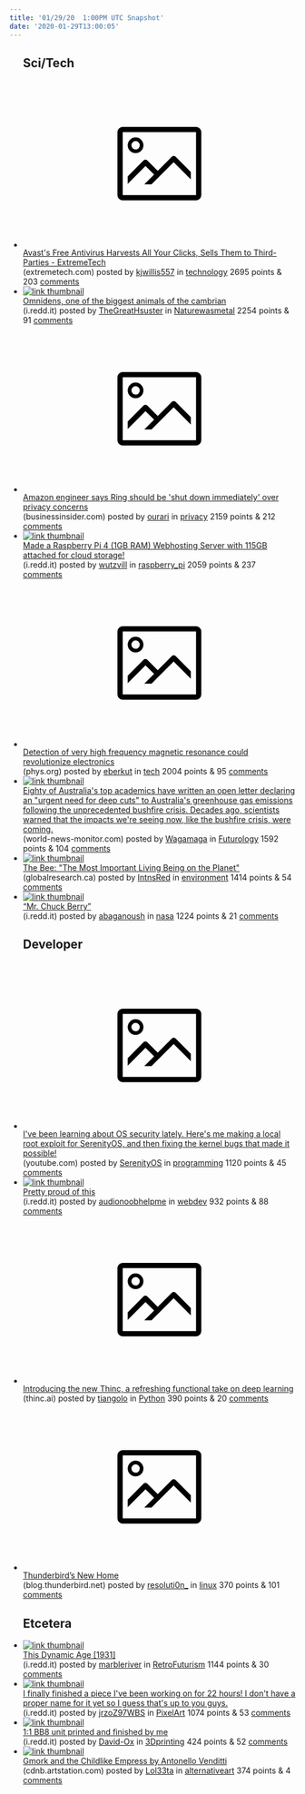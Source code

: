 ```yaml
---
title: '01/29/20  1:00PM UTC Snapshot'
date: '2020-01-29T13:00:05'
---
```

<ul>
<h2>Sci/Tech</h2>

<li><a href='https://www.extremetech.com/internet/305344-avasts-free-antivirus-harvests-all-your-clicks-sells-them-to-third-parties'><svg version='1.1' viewBox='-34 -14 104 64' preserveAspectRatio='xMidYMid meet' xmlns='http://www.w3.org/2000/svg' xmlns:xlink='http://www.w3.org/1999/xlink'>
    <title>link thumbnail</title>
    <path d='M32,4H4A2,2,0,0,0,2,6V30a2,2,0,0,0,2,2H32a2,2,0,0,0,2-2V6A2,2,0,0,0,32,4ZM4,30V6H32V30Z'></path>
    <path d='M8.92,14a3,3,0,1,0-3-3A3,3,0,0,0,8.92,14Zm0-4.6A1.6,1.6,0,1,1,7.33,11,1.6,1.6,0,0,1,8.92,9.41Z'></path>
    <path d='M22.78,15.37l-5.4,5.4-4-4a1,1,0,0,0-1.41,0L5.92,22.9v2.83l6.79-6.79L16,22.18l-3.75,3.75H15l8.45-8.45L30,24V21.18l-5.81-5.81A1,1,0,0,0,22.78,15.37Z'></path>
    </svg></a><div><div class='linkTitle'><a href='https://www.extremetech.com/internet/305344-avasts-free-antivirus-harvests-all-your-clicks-sells-them-to-third-parties'>Avast's Free Antivirus Harvests All Your Clicks, Sells Them to Third-Parties - ExtremeTech</a></div>(extremetech.com) posted by <a href='https://www.reddit.com/user/kjwillis557'>kjwillis557</a> in <a href='https://www.reddit.com/r/technology'>technology</a> 2695 points & 203 <a href='https://www.reddit.com/r/technology/comments/ev7o06/avasts_free_antivirus_harvests_all_your_clicks/'>comments</a></div></li>

<li><a href='https://i.redd.it/pu3ibsm5bmd41.jpg'><img src='https://a.thumbs.redditmedia.com/4dDwuhTIhPe5lBxlntqMq7V6fmufdohucqHcuzYOfk0.jpg' alt='link thumbnail'></a><div><div class='linkTitle'><a href='https://i.redd.it/pu3ibsm5bmd41.jpg'>Omnidens, one of the biggest animals of the cambrian</a></div>(i.redd.it) posted by <a href='https://www.reddit.com/user/TheGreatHsuster'>TheGreatHsuster</a> in <a href='https://www.reddit.com/r/Naturewasmetal'>Naturewasmetal</a> 2254 points & 91 <a href='https://www.reddit.com/r/Naturewasmetal/comments/evf9x5/omnidens_one_of_the_biggest_animals_of_the/'>comments</a></div></li>

<li><a href='https://www.businessinsider.com/amazon-engineer-says-ring-should-be-shut-down-immediately-2020-1'><svg version='1.1' viewBox='-34 -14 104 64' preserveAspectRatio='xMidYMid meet' xmlns='http://www.w3.org/2000/svg' xmlns:xlink='http://www.w3.org/1999/xlink'>
    <title>link thumbnail</title>
    <path d='M32,4H4A2,2,0,0,0,2,6V30a2,2,0,0,0,2,2H32a2,2,0,0,0,2-2V6A2,2,0,0,0,32,4ZM4,30V6H32V30Z'></path>
    <path d='M8.92,14a3,3,0,1,0-3-3A3,3,0,0,0,8.92,14Zm0-4.6A1.6,1.6,0,1,1,7.33,11,1.6,1.6,0,0,1,8.92,9.41Z'></path>
    <path d='M22.78,15.37l-5.4,5.4-4-4a1,1,0,0,0-1.41,0L5.92,22.9v2.83l6.79-6.79L16,22.18l-3.75,3.75H15l8.45-8.45L30,24V21.18l-5.81-5.81A1,1,0,0,0,22.78,15.37Z'></path>
    </svg></a><div><div class='linkTitle'><a href='https://www.businessinsider.com/amazon-engineer-says-ring-should-be-shut-down-immediately-2020-1'>Amazon engineer says Ring should be 'shut down immediately' over privacy concerns</a></div>(businessinsider.com) posted by <a href='https://www.reddit.com/user/ourari'>ourari</a> in <a href='https://www.reddit.com/r/privacy'>privacy</a> 2159 points & 212 <a href='https://www.reddit.com/r/privacy/comments/ev8nfp/amazon_engineer_says_ring_should_be_shut_down/'>comments</a></div></li>

<li><a href='https://i.redd.it/48bdsw888jd41.jpg'><img src='https://b.thumbs.redditmedia.com/oWXRUwB1K3Y16wICryeL9wezKN4Y6Q4prVtJbfgMe2g.jpg' alt='link thumbnail'></a><div><div class='linkTitle'><a href='https://i.redd.it/48bdsw888jd41.jpg'>Made a Raspberry Pi 4 (1GB RAM) Webhosting Server with 115GB attached for cloud storage!</a></div>(i.redd.it) posted by <a href='https://www.reddit.com/user/wutzvill'>wutzvill</a> in <a href='https://www.reddit.com/r/raspberry_pi'>raspberry_pi</a> 2059 points & 237 <a href='https://www.reddit.com/r/raspberry_pi/comments/ev6hm0/made_a_raspberry_pi_4_1gb_ram_webhosting_server/'>comments</a></div></li>

<li><a href='https://phys.org/news/2020-01-high-frequency-magnetic-resonance-revolutionize.html'><svg version='1.1' viewBox='-34 -14 104 64' preserveAspectRatio='xMidYMid meet' xmlns='http://www.w3.org/2000/svg' xmlns:xlink='http://www.w3.org/1999/xlink'>
    <title>link thumbnail</title>
    <path d='M32,4H4A2,2,0,0,0,2,6V30a2,2,0,0,0,2,2H32a2,2,0,0,0,2-2V6A2,2,0,0,0,32,4ZM4,30V6H32V30Z'></path>
    <path d='M8.92,14a3,3,0,1,0-3-3A3,3,0,0,0,8.92,14Zm0-4.6A1.6,1.6,0,1,1,7.33,11,1.6,1.6,0,0,1,8.92,9.41Z'></path>
    <path d='M22.78,15.37l-5.4,5.4-4-4a1,1,0,0,0-1.41,0L5.92,22.9v2.83l6.79-6.79L16,22.18l-3.75,3.75H15l8.45-8.45L30,24V21.18l-5.81-5.81A1,1,0,0,0,22.78,15.37Z'></path>
    </svg></a><div><div class='linkTitle'><a href='https://phys.org/news/2020-01-high-frequency-magnetic-resonance-revolutionize.html'>Detection of very high frequency magnetic resonance could revolutionize electronics</a></div>(phys.org) posted by <a href='https://www.reddit.com/user/eberkut'>eberkut</a> in <a href='https://www.reddit.com/r/tech'>tech</a> 2004 points & 95 <a href='https://www.reddit.com/r/tech/comments/ev6vj6/detection_of_very_high_frequency_magnetic/'>comments</a></div></li>

<li><a href='https://world-news-monitor.com/climate/2020/01/28/academics-call-on-government-to-acknowledge-the-threat-and-cut-greenhouse-gas-emissions/'><img src='https://b.thumbs.redditmedia.com/axRk1l4PZ6FhP49uIV_v8_xUIsLJSbNEMC2KdiC01XM.jpg' alt='link thumbnail'></a><div><div class='linkTitle'><a href='https://world-news-monitor.com/climate/2020/01/28/academics-call-on-government-to-acknowledge-the-threat-and-cut-greenhouse-gas-emissions/'>Eighty of Australia's top academics have written an open letter declaring an "urgent need for deep cuts" to Australia's greenhouse gas emissions following the unprecedented bushfire crisis. Decades ago, scientists warned that the impacts we're seeing now, like the bushfire crisis, were coming.</a></div>(world-news-monitor.com) posted by <a href='https://www.reddit.com/user/Wagamaga'>Wagamaga</a> in <a href='https://www.reddit.com/r/Futurology'>Futurology</a> 1592 points & 104 <a href='https://www.reddit.com/r/Futurology/comments/evka7i/eighty_of_australias_top_academics_have_written/'>comments</a></div></li>

<li><a href='https://www.globalresearch.ca/bee-most-important-living-being/5690603'><img src='https://b.thumbs.redditmedia.com/rdfGf3-yPjWRhhS9Gaj0eTD3QOr8Dx8yC8CAkVVgqzg.jpg' alt='link thumbnail'></a><div><div class='linkTitle'><a href='https://www.globalresearch.ca/bee-most-important-living-being/5690603'>The Bee: "The Most Important Living Being on the Planet"</a></div>(globalresearch.ca) posted by <a href='https://www.reddit.com/user/IntnsRed'>IntnsRed</a> in <a href='https://www.reddit.com/r/environment'>environment</a> 1414 points & 54 <a href='https://www.reddit.com/r/environment/comments/evdn9o/the_bee_the_most_important_living_being_on_the/'>comments</a></div></li>

<li><a href='https://i.redd.it/bi7a11gt1od41.jpg'><img src='https://a.thumbs.redditmedia.com/oZpbnvlwrQs0BBMJOkEDC6jal5wKc6uUIHUPm5HnCu4.jpg' alt='link thumbnail'></a><div><div class='linkTitle'><a href='https://i.redd.it/bi7a11gt1od41.jpg'>“Mr. Chuck Berry”</a></div>(i.redd.it) posted by <a href='https://www.reddit.com/user/abaganoush'>abaganoush</a> in <a href='https://www.reddit.com/r/nasa'>nasa</a> 1224 points & 21 <a href='https://www.reddit.com/r/nasa/comments/evjeh4/mr_chuck_berry/'>comments</a></div></li>

<h2>Developer</h2>

<li><a href='https://www.youtube.com/watch?v=DhVZ7vO69DI'><svg version='1.1' viewBox='-34 -14 104 64' preserveAspectRatio='xMidYMid meet' xmlns='http://www.w3.org/2000/svg' xmlns:xlink='http://www.w3.org/1999/xlink'>
    <title>link thumbnail</title>
    <path d='M32,4H4A2,2,0,0,0,2,6V30a2,2,0,0,0,2,2H32a2,2,0,0,0,2-2V6A2,2,0,0,0,32,4ZM4,30V6H32V30Z'></path>
    <path d='M8.92,14a3,3,0,1,0-3-3A3,3,0,0,0,8.92,14Zm0-4.6A1.6,1.6,0,1,1,7.33,11,1.6,1.6,0,0,1,8.92,9.41Z'></path>
    <path d='M22.78,15.37l-5.4,5.4-4-4a1,1,0,0,0-1.41,0L5.92,22.9v2.83l6.79-6.79L16,22.18l-3.75,3.75H15l8.45-8.45L30,24V21.18l-5.81-5.81A1,1,0,0,0,22.78,15.37Z'></path>
    </svg></a><div><div class='linkTitle'><a href='https://www.youtube.com/watch?v=DhVZ7vO69DI'>I've been learning about OS security lately. Here's me making a local root exploit for SerenityOS, and then fixing the kernel bugs that made it possible!</a></div>(youtube.com) posted by <a href='https://www.reddit.com/user/SerenityOS'>SerenityOS</a> in <a href='https://www.reddit.com/r/programming'>programming</a> 1120 points & 45 <a href='https://www.reddit.com/r/programming/comments/evbvuz/ive_been_learning_about_os_security_lately_heres/'>comments</a></div></li>

<li><a href='https://i.redd.it/1ywg3vf4pld41.png'><img src='https://b.thumbs.redditmedia.com/T11gFe_4sa1AbXJK-EOhBygch45d1HRd7VbNwC8C_qA.jpg' alt='link thumbnail'></a><div><div class='linkTitle'><a href='https://i.redd.it/1ywg3vf4pld41.png'>Pretty proud of this</a></div>(i.redd.it) posted by <a href='https://www.reddit.com/user/audionoobhelpme'>audionoobhelpme</a> in <a href='https://www.reddit.com/r/webdev'>webdev</a> 932 points & 88 <a href='https://www.reddit.com/r/webdev/comments/evdgun/pretty_proud_of_this/'>comments</a></div></li>

<li><a href='https://thinc.ai/'><svg version='1.1' viewBox='-34 -14 104 64' preserveAspectRatio='xMidYMid meet' xmlns='http://www.w3.org/2000/svg' xmlns:xlink='http://www.w3.org/1999/xlink'>
    <title>link thumbnail</title>
    <path d='M32,4H4A2,2,0,0,0,2,6V30a2,2,0,0,0,2,2H32a2,2,0,0,0,2-2V6A2,2,0,0,0,32,4ZM4,30V6H32V30Z'></path>
    <path d='M8.92,14a3,3,0,1,0-3-3A3,3,0,0,0,8.92,14Zm0-4.6A1.6,1.6,0,1,1,7.33,11,1.6,1.6,0,0,1,8.92,9.41Z'></path>
    <path d='M22.78,15.37l-5.4,5.4-4-4a1,1,0,0,0-1.41,0L5.92,22.9v2.83l6.79-6.79L16,22.18l-3.75,3.75H15l8.45-8.45L30,24V21.18l-5.81-5.81A1,1,0,0,0,22.78,15.37Z'></path>
    </svg></a><div><div class='linkTitle'><a href='https://thinc.ai/'>Introducing the new Thinc, a refreshing functional take on deep learning</a></div>(thinc.ai) posted by <a href='https://www.reddit.com/user/tiangolo'>tiangolo</a> in <a href='https://www.reddit.com/r/Python'>Python</a> 390 points & 20 <a href='https://www.reddit.com/r/Python/comments/evbtxq/introducing_the_new_thinc_a_refreshing_functional/'>comments</a></div></li>

<li><a href='https://blog.thunderbird.net/2020/01/thunderbirds-new-home/'><svg version='1.1' viewBox='-34 -14 104 64' preserveAspectRatio='xMidYMid meet' xmlns='http://www.w3.org/2000/svg' xmlns:xlink='http://www.w3.org/1999/xlink'>
    <title>link thumbnail</title>
    <path d='M32,4H4A2,2,0,0,0,2,6V30a2,2,0,0,0,2,2H32a2,2,0,0,0,2-2V6A2,2,0,0,0,32,4ZM4,30V6H32V30Z'></path>
    <path d='M8.92,14a3,3,0,1,0-3-3A3,3,0,0,0,8.92,14Zm0-4.6A1.6,1.6,0,1,1,7.33,11,1.6,1.6,0,0,1,8.92,9.41Z'></path>
    <path d='M22.78,15.37l-5.4,5.4-4-4a1,1,0,0,0-1.41,0L5.92,22.9v2.83l6.79-6.79L16,22.18l-3.75,3.75H15l8.45-8.45L30,24V21.18l-5.81-5.81A1,1,0,0,0,22.78,15.37Z'></path>
    </svg></a><div><div class='linkTitle'><a href='https://blog.thunderbird.net/2020/01/thunderbirds-new-home/'>Thunderbird’s New Home</a></div>(blog.thunderbird.net) posted by <a href='https://www.reddit.com/user/resoluti0n_'>resoluti0n_</a> in <a href='https://www.reddit.com/r/linux'>linux</a> 370 points & 101 <a href='https://www.reddit.com/r/linux/comments/evgu9l/thunderbirds_new_home/'>comments</a></div></li>

<h2>Etcetera</h2>

<li><a href='https://i.redd.it/w22nocx7tmd41.jpg'><img src='https://b.thumbs.redditmedia.com/gnKfuKkGsvVXrB_Mo0HjBL-YK1X93_0XZiO3owqwACY.jpg' alt='link thumbnail'></a><div><div class='linkTitle'><a href='https://i.redd.it/w22nocx7tmd41.jpg'>This Dynamic Age [1931]</a></div>(i.redd.it) posted by <a href='https://www.reddit.com/user/marbleriver'>marbleriver</a> in <a href='https://www.reddit.com/r/RetroFuturism'>RetroFuturism</a> 1144 points & 30 <a href='https://www.reddit.com/r/RetroFuturism/comments/evgnrh/this_dynamic_age_1931/'>comments</a></div></li>

<li><a href='https://i.redd.it/a4905r09hmd41.png'><img src='https://a.thumbs.redditmedia.com/9hcw4lYhFEaAtHaIlKu5qZCRd6ecKrlJWYlz1s00Ze8.jpg' alt='link thumbnail'></a><div><div class='linkTitle'><a href='https://i.redd.it/a4905r09hmd41.png'>I finally finished a piece I've been working on for 22 hours! I don't have a proper name for it yet so I guess that's up to you guys.</a></div>(i.redd.it) posted by <a href='https://www.reddit.com/user/jrzoZ97WBS'>jrzoZ97WBS</a> in <a href='https://www.reddit.com/r/PixelArt'>PixelArt</a> 1074 points & 53 <a href='https://www.reddit.com/r/PixelArt/comments/evfpou/i_finally_finished_a_piece_ive_been_working_on/'>comments</a></div></li>

<li><a href='https://i.redd.it/mw17f1eeokd41.jpg'><img src='https://b.thumbs.redditmedia.com/2Q572cPXeAMphxId9bdJhdx8qaSwP4EXE2eZju6lz8k.jpg' alt='link thumbnail'></a><div><div class='linkTitle'><a href='https://i.redd.it/mw17f1eeokd41.jpg'>1:1 BB8 unit printed and finished by me</a></div>(i.redd.it) posted by <a href='https://www.reddit.com/user/David-Ox'>David-Ox</a> in <a href='https://www.reddit.com/r/3Dprinting'>3Dprinting</a> 424 points & 52 <a href='https://www.reddit.com/r/3Dprinting/comments/evacwv/11_bb8_unit_printed_and_finished_by_me/'>comments</a></div></li>

<li><a href='https://cdnb.artstation.com/p/assets/images/images/023/743/147/large/antonello-venditti-lastoria-infinita-a4perfierergb.jpg'><img src='https://b.thumbs.redditmedia.com/iJyqSocj-6m_FKhKBmMJN0quns38-_S2BJaivi2vGaE.jpg' alt='link thumbnail'></a><div><div class='linkTitle'><a href='https://cdnb.artstation.com/p/assets/images/images/023/743/147/large/antonello-venditti-lastoria-infinita-a4perfierergb.jpg'>Gmork and the Childlike Empress by Antonello Venditti</a></div>(cdnb.artstation.com) posted by <a href='https://www.reddit.com/user/Lol33ta'>Lol33ta</a> in <a href='https://www.reddit.com/r/alternativeart'>alternativeart</a> 374 points & 4 <a href='https://www.reddit.com/r/alternativeart/comments/ev6gd2/gmork_and_the_childlike_empress_by_antonello/'>comments</a></div></li>

</ul>
